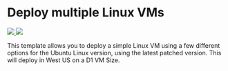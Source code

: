 # Deploy multiple Linux VMs

<a href="https://portal.azure.com/#create/Microsoft.Template/uri/https%3A%2F%2Fraw.githubusercontent.com%2Ftanewill%2F5clickTemplates%2Fmaster%2FdeployMultiVM.json" target="_blank">
    <img src="http://azuredeploy.net/deploybutton.png"/>
</a>
<a href="http://armviz.io/#/?load=https%3A%2F%2Fraw.githubusercontent.com%2Ftanewill%2F5clickTemplates%2Fmaster%2FdeployMultiVM.json" target="_blank">
    <img src="http://armviz.io/visualizebutton.png"/>
</a>


This template allows you to deploy a simple Linux VM using a few different options for the Ubuntu Linux version, using the latest patched version. This will deploy in West US on a D1 VM Size.
